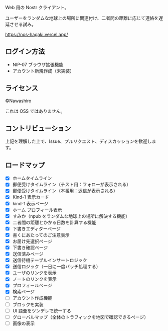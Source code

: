 Web 用の Nostr クライアント。

ユーザーをランダムな地球上の場所に関連付け、二者間の距離に応じて連絡を遅延させる試み。

https://nos-hagaki.vercel.app/

## ログイン方法

- NIP-07 ブラウザ拡張機能
- アカウント新規作成（未実装）

## ライセンス

©Nawashiro

これは OSS ではありません。

## コントリビューション

上記を理解した上で、Issue、プルリクエスト、ディスカッションを歓迎します。

## ロードマップ

- [x] ホームタイムライン
- [x] 郵便受けタイムライン（テスト用：フォローが表示される）
- [x] 郵便受けタイムライン（本番用：返信が表示される）
- [x] Kind-1 表示カード
- [x] kind-1 表示ページ
- [x] ホーム プロフィール表示
- [x] すみか（npub をランダムな地球上の場所に解決する機能）
- [x] 二者間の距離とかかる日数を計算する機能
- [x] 下書きエディターページ
- [x] 書くにあたってのご注意表示
- [x] お届け先選択ページ
- [x] 下書き確認ページ
- [x] 送信済みページ
- [x] 送信待機テーブルインサートロジック
- [x] 送信ロジック（一日に一度バッチ処理する）
- [x] ユーザのリンクを表示
- [x] ノートのリンクを表示
- [x] プロフィールページ
- [x] 検索ページ
- [ ] アカウント作成機能
- [ ] ブロックを実装
- [ ] UI 語彙をツンデレで統一する
- [ ] グローバルマップ（全体のトラフィックを地図で確認できるページ）
- [ ] 画像の表示
